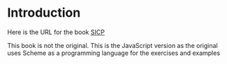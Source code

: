 # Introduction

Here is the URL for the book [SICP](https://sourceacademy.org/sicpjs/index)

This book is not the original. This is the JavaScript version as the original uses Scheme as a programming language for the exercises and examples